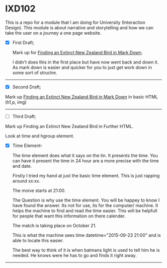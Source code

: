 # IXD102
This is a repo for a module that I am doing for University (Interaction Design). This module is about narrative and storytelling and how we can take the user on a journey a one page website. 

- [x] First Draft;

  Mark up for [Finding an Extinct New Zealand Bird in Mark Down](MarkDown-finding-an-extinct-new-zealand-bird.md).

  I didn't does this in the first place but have now went back and down it. As mark down is easier and quicker for you to just get work down in some sort of structre.

------------------------------------------------------

- [x] Second Draft;

Mark up [Finding an Extinct New Zealand Bird in Mark Down](finding-an-extinct-new-zealand-bird.html) in basic HTML (h1,p, img)

------------------------------------------------------

- [ ] Third Draft;

Mark up Finding an Extinct New Zealand Bird in Further HTML.

Look at time and hgroup element.

- [x] Time Element-

  The time element does what it says on the tin. It presents the time. You can have it present the time in 24 hour are a more precise with the time and date.
  
  Firstly I tried my hand at just the basic time element. This is just <time> rapping around xx:xx.
  
  <p>The moive starts at <time>21:00</time>.</p>
  
  The Question is why use the time element. You will be happey to know I have found the answer. Its not for use, its for the computer/ machine. It helps the machine to find and read the time easier. This will be helpfull for people that want this information on there calender.
  
  <p>The match is taking place on <time datetime="2015-09-23 21:00">October 21</time>.</p>
  
  This is what the machine sees time datetime="2015-09-23 21:00" and is able to locate this easier.
  
  The best way to think of it is when batmans light is used to tell him he is needed. He knows were he has to go and finds it right away.

------------------------------------------------------
